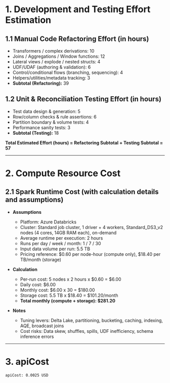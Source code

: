 # 1. Development and Testing Effort Estimation

## 1.1 Manual Code Refactoring Effort (in hours)
* Transformers / complex derivations: 10
* Joins / Aggregations / Window functions: 12
* Lateral views / explode / nested structs: 4
* UDF/UDAF (authoring & validation): 6
* Control/conditional flows (branching, sequencing): 4
* Helpers/utilities/metadata tracking: 3
* **Subtotal (Refactoring):** 39

## 1.2 Unit & Reconciliation Testing Effort (in hours)
* Test data design & generation: 5
* Row/column checks & rule assertions: 6
* Partition boundary & volume tests: 4
* Performance sanity tests: 3
* **Subtotal (Testing):** 18

**Total Estimated Effort (hours) = Refactoring Subtotal + Testing Subtotal = 57**

---

# 2. Compute Resource Cost 

## 2.1 Spark Runtime Cost (with calculation details and assumptions)
* **Assumptions**
  * Platform: Azure Databricks
  * Cluster: Standard job cluster, 1 driver + 4 workers, Standard_DS3_v2 nodes (4 cores, 14GB RAM each), on-demand
  * Average runtime per execution: 2 hours
  * Runs per day / week / month: 1 / 7 / 30
  * Input data volume per run: 5.5 TB
  * Pricing reference: $0.60 per node-hour (compute only), $18.40 per TB/month (storage)
* **Calculation**

  * Per-run cost: 5 nodes x 2 hours x $0.60 = $6.00
  * Daily cost: $6.00
  * Monthly cost: $6.00 x 30 = $180.00
  * Storage cost: 5.5 TB x $18.40 = $101.20/month
  * **Total monthly (compute + storage): $281.20**
* **Notes**

  * Tuning levers: Delta Lake, partitioning, bucketing, caching, indexing, AQE, broadcast joins
  * Cost risks: Data skew, shuffles, spills, UDF inefficiency, schema inference errors

---

# 3. apiCost

```
apiCost: 0.0025 USD
```
